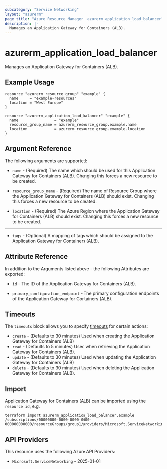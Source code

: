 ```yaml
---
subcategory: "Service Networking"
layout: "azurerm"
page_title: "Azure Resource Manager: azurerm_application_load_balancer"
description: |-
  Manages an Application Gateway for Containers (ALB).
---
```


# azurerm_application_load_balancer

Manages an Application Gateway for Containers (ALB).

## Example Usage

```hcl
resource "azurerm_resource_group" "example" {
  name     = "example-resources"
  location = "West Europe"
}

resource "azurerm_application_load_balancer" "example" {
  name                = "example"
  resource_group_name = azurerm_resource_group.example.name
  location            = azurerm_resource_group.example.location
}
```

## Argument Reference

The following arguments are supported:

* `name` - (Required) The name which should be used for this Application Gateway for Containers (ALB). Changing this forces a new resource to be created.

* `resource_group_name` - (Required) The name of Resource Group where the Application Gateway for Containers (ALB) should exist. Changing this forces a new resource to be created.

* `location` - (Required) The Azure Region where the Application Gateway for Containers (ALB) should exist. Changing this forces a new resource to be created.

---

* `tags` - (Optional) A mapping of tags which should be assigned to the Application Gateway for Containers (ALB).

## Attribute Reference

In addition to the Arguments listed above - the following Attributes are exported: 

* `id` - The ID of the Application Gateway for Containers (ALB).

* `primary_configuration_endpoint` - The primary configuration endpoints of the Application Gateway for Containers (ALB).

## Timeouts

The `timeouts` block allows you to specify [timeouts](https://developer.hashicorp.com/terraform/language/resources/configure#define-operation-timeouts) for certain actions:

* `create` - (Defaults to 30 minutes) Used when creating the Application Gateway for Containers (ALB)
* `read` - (Defaults to 5 minutes) Used when retrieving the Application Gateway for Containers (ALB).
* `update` - (Defaults to 30 minutes) Used when updating the Application Gateway for Containers (ALB)
* `delete` - (Defaults to 30 minutes) Used when deleting the Application Gateway for Containers (ALB).

## Import

Application Gateway for Containers (ALB) can be imported using the `resource id`, e.g.

```shell
terraform import azurerm_application_load_balancer.example /subscriptions/00000000-0000-0000-0000-000000000000/resourceGroups/group1/providers/Microsoft.ServiceNetworking/trafficControllers/alb1
```

## API Providers
<!-- This section is generated, changes will be overwritten -->
This resource uses the following Azure API Providers:

* `Microsoft.ServiceNetworking` - 2025-01-01
